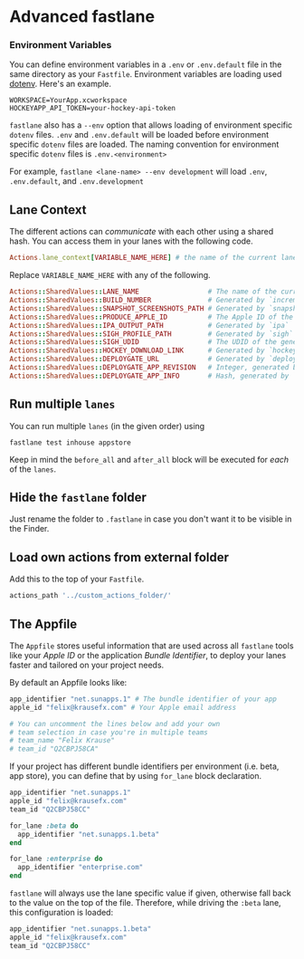 # Advanced fastlane

### Environment Variables
You can define environment variables in a `.env` or `.env.default` file in the same directory as your `Fastfile`. Environment variables are loading used [dotenv](https://github.com/bkeepers/dotenv). Here's an example.

```
WORKSPACE=YourApp.xcworkspace
HOCKEYAPP_API_TOKEN=your-hockey-api-token
```

`fastlane` also has a `--env` option that allows loading of environment specific `dotenv` files. `.env` and `.env.default` will be loaded before environment specific `dotenv` files are loaded. The naming convention for environment specific `dotenv` files is `.env.<environment>`

For example, `fastlane <lane-name> --env development` will load `.env`, `.env.default`, and `.env.development`

## Lane Context

The different actions can *communicate* with each other using a shared hash. You can access them in your lanes with the following code.

```ruby
Actions.lane_context[VARIABLE_NAME_HERE] # the name of the current lane
```

Replace `VARIABLE_NAME_HERE` with any of the following.

```ruby
Actions::SharedValues::LANE_NAME                 # The name of the current lane
Actions::SharedValues::BUILD_NUMBER              # Generated by `increment_build_number`
Actions::SharedValues::SNAPSHOT_SCREENSHOTS_PATH # Generated by `snapshot`
Actions::SharedValues::PRODUCE_APPLE_ID          # The Apple ID of the newly created app
Actions::SharedValues::IPA_OUTPUT_PATH           # Generated by `ipa`
Actions::SharedValues::SIGH_PROFILE_PATH         # Generated by `sigh`
Actions::SharedValues::SIGH_UDID                 # The UDID of the generated provisioning profile
Actions::SharedValues::HOCKEY_DOWNLOAD_LINK      # Generated by `hockey`
Actions::SharedValues::DEPLOYGATE_URL            # Generated by `deploygate`
Actions::SharedValues::DEPLOYGATE_APP_REVISION   # Integer, generated by `deploygate`
Actions::SharedValues::DEPLOYGATE_APP_INFO       # Hash, generated by `deploygate`
````

## Run multiple ```lanes```

You can run multiple ```lanes``` (in the given order) using

```
fastlane test inhouse appstore
````

Keep in mind the ```before_all``` and ```after_all``` block will be executed for _each_ of the ```lanes```.

## Hide the `fastlane` folder

Just rename the folder to `.fastlane` in case you don't want it to be visible in the Finder.

## Load own actions from external folder

Add this to the top of your `Fastfile`.

```ruby
actions_path '../custom_actions_folder/'
```

## The Appfile

The `Appfile` stores useful information that are used across all `fastlane` tools like your *Apple ID* or the application *Bundle Identifier*, to deploy your lanes faster and tailored on your project needs. 

By default an Appfile looks like:

```ruby
app_identifier "net.sunapps.1" # The bundle identifier of your app
apple_id "felix@krausefx.com" # Your Apple email address

# You can uncomment the lines below and add your own 
# team selection in case you're in multiple teams
# team_name "Felix Krause"
# team_id "Q2CBPJ58CA"
```

If your project has different bundle identifiers per environment (i.e. beta, app store), you can define that by using `for_lane` block declaration. 

```ruby
app_identifier "net.sunapps.1"
apple_id "felix@krausefx.com"
team_id "Q2CBPJ58CC"

for_lane :beta do
  app_identifier "net.sunapps.1.beta"
end

for_lane :enterprise do
  app_identifier "enterprise.com"
end
```

`fastlane` will always use the lane specific value if given, otherwise fall back to the value on the top of the file. Therefore, while driving the `:beta` lane, this configuration is loaded:

```ruby
app_identifier "net.sunapps.1.beta"
apple_id "felix@krausefx.com"
team_id "Q2CBPJ58CC"
```
